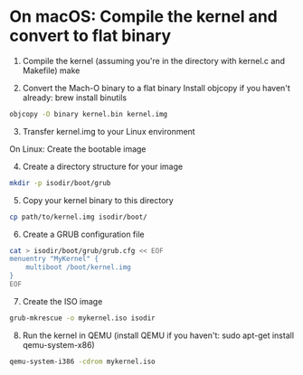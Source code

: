 # On macOS: Compile the kernel and convert to flat binary

 1. Compile the kernel (assuming you're in the directory with kernel.c and Makefile)
make

2. Convert the Mach-O binary to a flat binary
Install objcopy if you haven't already: brew install binutils
```bash
objcopy -O binary kernel.bin kernel.img
```

3. Transfer kernel.img to your Linux environment

On Linux: Create the bootable image

4. Create a directory structure for your image
```bash
mkdir -p isodir/boot/grub
```

5. Copy your kernel binary to this directory
```bash
cp path/to/kernel.img isodir/boot/
```

6. Create a GRUB configuration file
```bash
cat > isodir/boot/grub/grub.cfg << EOF
menuentry "MyKernel" {
    multiboot /boot/kernel.img
}
EOF
```
7. Create the ISO image
```bash
grub-mkrescue -o mykernel.iso isodir
```

8. Run the kernel in QEMU (install QEMU if you haven't: sudo apt-get install qemu-system-x86)
```bash
qemu-system-i386 -cdrom mykernel.iso
```
